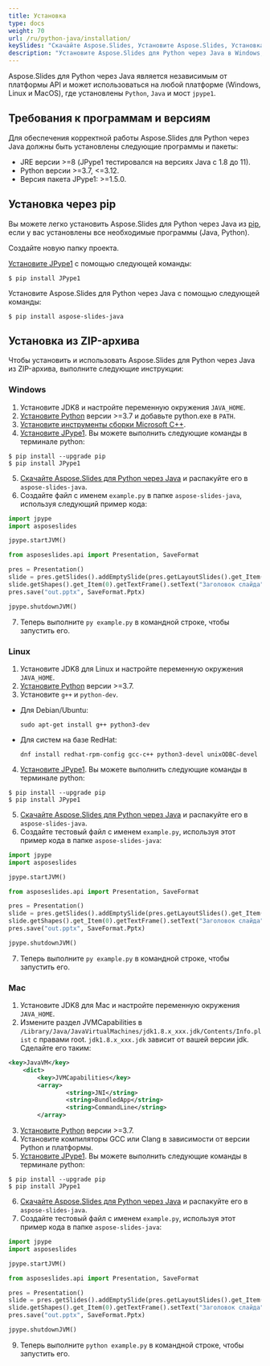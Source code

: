 ```yaml
---
title: Установка
type: docs
weight: 70
url: /ru/python-java/installation/
keySlides: "Скачайте Aspose.Slides, Установите Aspose.Slides, Установка Aspose.Slides, Windows, macOS, Linux, Python"
description: "Установите Aspose.Slides для Python через Java в Windows, Linux или macOS"
---
```


Aspose.Slides для Python через Java является независимым от платформы API и может использоваться на любой платформе (Windows, Linux и MacOS), где установлены `Python`, `Java` и мост `jpype1`.

## **Требования к программам и версиям**

Для обеспечения корректной работы Aspose.Slides для Python через Java должны быть установлены следующие программы и пакеты:

- JRE версии >=8 (JPype1 тестировался на версиях Java с 1.8 до 11).
- Python версии >=3.7, <=3.12.
- Версия пакета JPype1: >=1.5.0.

## **Установка через pip**

Вы можете легко установить Aspose.Slides для Python через Java из [pip](https://pypi.org/), если у вас установлены все необходимые программы (Java, Python).

Создайте новую папку проекта.

[Установите JPype1](https://jpype.readthedocs.io/en/latest/install.html) с помощью следующей команды:
```
$ pip install JPype1
```

Установите Aspose.Slides для Python через Java с помощью следующей команды:
```
$ pip install aspose-slides-java
```

## **Установка из ZIP-архива**

Чтобы установить и использовать Aspose.Slides для Python через Java из ZIP-архива, выполните следующие инструкции:

### **Windows**

1. Установите JDK8 и настройте переменную окружения `JAVA_HOME`.
2. [Установите Python](https://www.python.org/downloads/) версии >=3.7 и добавьте python.exe в `PATH`.
3. [Установите инструменты сборки Microsoft C++](https://visualstudio.microsoft.com/visual-cpp-build-tools/).
4. [Установите JPype1](https://jpype.readthedocs.io/en/latest/install.html). Вы можете выполнить следующие команды в терминале python:
```
$ pip install --upgrade pip
$ pip install JPype1
```
5. [Скачайте Aspose.Slides для Python через Java](https://releases.aspose.com/slides/python-java/) и распакуйте его в `aspose-slides-java`.
6. Создайте файл с именем `example.py` в папке `aspose-slides-java`, используя следующий пример кода:

```python
import jpype
import asposeslides

jpype.startJVM()

from asposeslides.api import Presentation, SaveFormat

pres = Presentation()
slide = pres.getSlides().addEmptySlide(pres.getLayoutSlides().get_Item(0))
slide.getShapes().get_Item(0).getTextFrame().setText("Заголовок слайда")
pres.save("out.pptx", SaveFormat.Pptx)

jpype.shutdownJVM()
```

7. Теперь выполните `py example.py` в командной строке, чтобы запустить его.

### **Linux**

1. Установите JDK8 для Linux и настройте переменную окружения `JAVA_HOME`.
2. [Установите Python](https://www.python.org/downloads/) версии >=3.7.
3. Установите `g++` и `python-dev`. 

- Для Debian/Ubuntu:
    ```
    sudo apt-get install g++ python3-dev
    ```
- Для систем на базе RedHat:
    ```
    dnf install redhat-rpm-config gcc-c++ python3-devel unixODBC-devel
    ```

4. [Установите JPype1](https://jpype.readthedocs.io/en/latest/install.html). Вы можете выполнить следующие команды в терминале python:
```
$ pip install --upgrade pip
$ pip install JPype1
```
5. [Скачайте Aspose.Slides для Python через Java](https://releases.aspose.com/slides/python-java/) и распакуйте его в `aspose-slides-java`.
6. Создайте тестовый файл с именем `example.py`, используя этот пример кода в папке `aspose-slides-java`:

```python
import jpype
import asposeslides

jpype.startJVM()

from asposeslides.api import Presentation, SaveFormat

pres = Presentation()
slide = pres.getSlides().addEmptySlide(pres.getLayoutSlides().get_Item(0))
slide.getShapes().get_Item(0).getTextFrame().setText("Заголовок слайда")
pres.save("out.pptx", SaveFormat.Pptx)

jpype.shutdownJVM()
```
7. Теперь выполните `py example.py` в командной строке, чтобы запустить его.

### **Mac**

1. Установите JDK8 для Mac и настройте переменную окружения `JAVA_HOME`.
2. Измените раздел JVMCapabilities в `/Library/Java/JavaVirtualMachines/jdk1.8.x_xxx.jdk/Contents/Info.plist` с правами root. `jdk1.8.x_xxx.jdk` зависит от вашей версии jdk. Сделайте его таким:
```xml
<key>JavaVM</key>
    <dict>
        <key>JVMCapabilities</key>
        <array>
                <string>JNI</string>
                <string>BundledApp</string>
                <string>CommandLine</string>
        </array>
```
3. [Установите Python](https://www.python.org/downloads/) версии >=3.7.
4. Установите компиляторы GCC или Clang в зависимости от версии Python и платформы.
5. [Установите JPype1](https://jpype.readthedocs.io/en/latest/install.html). Вы можете выполнить следующие команды в терминале python:
```
$ pip install --upgrade pip
$ pip install JPype1
```
6. [Скачайте Aspose.Slides для Python через Java](https://releases.aspose.com/slides/python-java/) и распакуйте его в `aspose-slides-java`.
7. Создайте тестовый файл с именем `example.py`, используя этот пример кода в папке `aspose-slides-java`:

```python
import jpype
import asposeslides

jpype.startJVM()

from asposeslides.api import Presentation, SaveFormat

pres = Presentation()
slide = pres.getSlides().addEmptySlide(pres.getLayoutSlides().get_Item(0))
slide.getShapes().get_Item(0).getTextFrame().setText("Заголовок слайда")
pres.save("out.pptx", SaveFormat.Pptx)

jpype.shutdownJVM()
```
9. Теперь выполните `python example.py` в командной строке, чтобы запустить его.